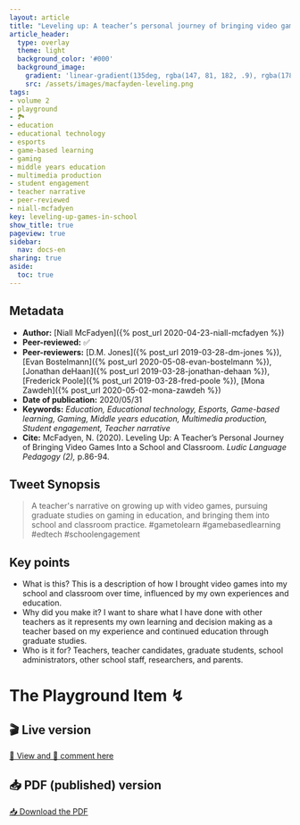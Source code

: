 ```yaml
---
layout: article
title: "Leveling up: A teacher’s personal journey of bringing video games into a school and classroom"
article_header:
  type: overlay
  theme: light
  background_color: '#000'
  background_image:
    gradient: 'linear-gradient(135deg, rgba(147, 81, 182, .9), rgba(178, 236, 145 , .9))'
    src: /assets/images/macfayden-leveling.png
tags:
- volume 2
- playground
- 🏞
- education
- educational technology 
- esports
- game-based learning 
- gaming
- middle years education 
- multimedia production 
- student engagement 
- teacher narrative
- peer-reviewed
- niall-mcfadyen
key: leveling-up-games-in-school
show_title: true
pageview: true
sidebar:
  nav: docs-en
sharing: true
aside:
  toc: true
---
```


<!--more-->

## Metadata

- **Author:** [Niall McFadyen]({% post_url 2020-04-23-niall-mcfadyen %})
- **Peer-reviewed:** ✅
- **Peer-reviewers:** [D.M. Jones]({% post_url 2019-03-28-dm-jones %}), [Evan Bostelmann]({% post_url 2020-05-08-evan-bostelmann %}), [Jonathan deHaan]({% post_url 2019-03-28-jonathan-dehaan %}), [Frederick Poole]({% post_url 2019-03-28-fred-poole %}), [Mona Zawdeh]({% post_url 2020-05-02-mona-zawdeh %})
- **Date of publication:** 2020/05/31
- **Keywords:** *Education, Educational technology, Esports, Game-based learning, Gaming, Middle years education, Multimedia production, Student engagement, Teacher narrative*
- **Cite:** McFadyen, N. (2020). Leveling Up: A Teacher’s Personal Journey of Bringing Video Games Into a School and Classroom. *Ludic Language Pedagogy (2),* p.86-94.


## Tweet Synopsis 

> A teacher's narrative on growing up with video games, pursuing graduate studies on gaming in education, and bringing them into school and classroom practice. #gametolearn #gamebasedlearning #edtech #schoolengagement


## Key points

- What is this? This is a description of how I brought video games into my school and classroom over time, influenced by my own experiences and education.
- Why did you make it? I want to share what I have done with other teachers as it represents my own learning and decision making as a teacher based on my experience and continued education through graduate studies.
- Who is it for? Teachers, teacher candidates, graduate students, school administrators, other school staff, researchers, and parents.

# The Playground Item ↯

## 🎬 Live version

<a class="button button--success button--rounded button--lg" href="https://docs.google.com/document/d/1FtZopScQk9D592Q2rbNYHWHLwsq21szQ3i0q07FZvPE/edit?usp=sharing">👀 View and 📝 comment here </a> 

## 📥 PDF (published) version

<a class="button button--action button--rounded button--lg" href="/assets/publication-pdfs/mcfadyen-leveling-up-games-in-school.pdf"><i class="fas fa-file-download"></i> 📥 Download the PDF </a>
